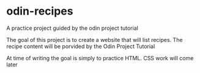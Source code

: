 # odin-recipes
A practice project guided by the odin project tutorial


The goal of this project is to create a website that will list recipes.
The recipe content will be porvided by the Odin Project Tutorial

At time of writing the goal is simply to practice HTML.  CSS work will come later
